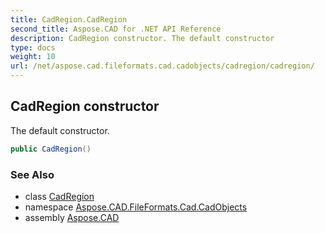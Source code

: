 ```yaml
---
title: CadRegion.CadRegion
second_title: Aspose.CAD for .NET API Reference
description: CadRegion constructor. The default constructor
type: docs
weight: 10
url: /net/aspose.cad.fileformats.cad.cadobjects/cadregion/cadregion/
---
```

## CadRegion constructor

The default constructor.

```csharp
public CadRegion()
```

### See Also

* class [CadRegion](../)
* namespace [Aspose.CAD.FileFormats.Cad.CadObjects](../../cadregion/)
* assembly [Aspose.CAD](../../../)


